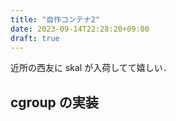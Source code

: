 ```yaml
---
title: "自作コンテナ2"
date: 2023-09-14T22:28:20+09:00
draft: true
---
```


近所の西友に skal が入荷してて嬉しい．

## cgroup の実装

